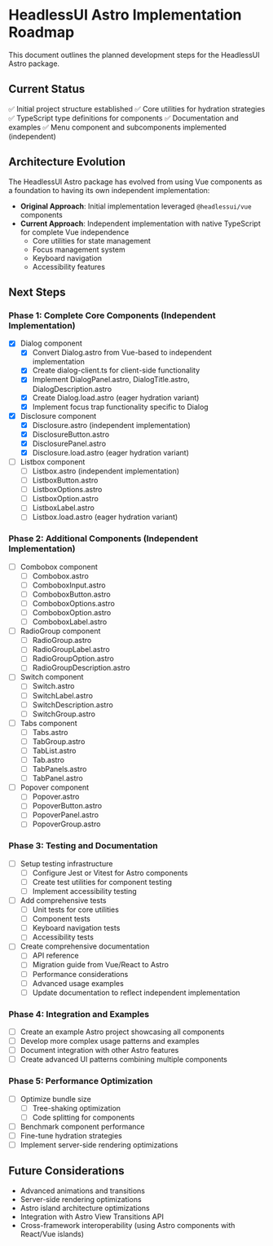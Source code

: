 # HeadlessUI Astro Implementation Roadmap

This document outlines the planned development steps for the HeadlessUI Astro package.

## Current Status

✅ Initial project structure established
✅ Core utilities for hydration strategies
✅ TypeScript type definitions for components
✅ Documentation and examples
✅ Menu component and subcomponents implemented (independent)

## Architecture Evolution

The HeadlessUI Astro package has evolved from using Vue components as a foundation to having its own independent implementation:

- **Original Approach**: Initial implementation leveraged `@headlessui/vue` components
- **Current Approach**: Independent implementation with native TypeScript for complete Vue independence
  - Core utilities for state management
  - Focus management system
  - Keyboard navigation
  - Accessibility features

## Next Steps

### Phase 1: Complete Core Components (Independent Implementation)

- [x] Dialog component
  - [x] Convert Dialog.astro from Vue-based to independent implementation
  - [x] Create dialog-client.ts for client-side functionality
  - [x] Implement DialogPanel.astro, DialogTitle.astro, DialogDescription.astro
  - [x] Create Dialog.load.astro (eager hydration variant)
  - [x] Implement focus trap functionality specific to Dialog

- [x] Disclosure component
  - [x] Disclosure.astro (independent implementation)
  - [x] DisclosureButton.astro
  - [x] DisclosurePanel.astro
  - [x] Disclosure.load.astro (eager hydration variant)

- [ ] Listbox component
  - [ ] Listbox.astro (independent implementation)
  - [ ] ListboxButton.astro
  - [ ] ListboxOptions.astro
  - [ ] ListboxOption.astro
  - [ ] ListboxLabel.astro
  - [ ] Listbox.load.astro (eager hydration variant)

### Phase 2: Additional Components (Independent Implementation)

- [ ] Combobox component
  - [ ] Combobox.astro 
  - [ ] ComboboxInput.astro
  - [ ] ComboboxButton.astro
  - [ ] ComboboxOptions.astro
  - [ ] ComboboxOption.astro
  - [ ] ComboboxLabel.astro

- [ ] RadioGroup component
  - [ ] RadioGroup.astro
  - [ ] RadioGroupLabel.astro
  - [ ] RadioGroupOption.astro
  - [ ] RadioGroupDescription.astro

- [ ] Switch component
  - [ ] Switch.astro
  - [ ] SwitchLabel.astro
  - [ ] SwitchDescription.astro
  - [ ] SwitchGroup.astro

- [ ] Tabs component
  - [ ] Tabs.astro
  - [ ] TabGroup.astro
  - [ ] TabList.astro
  - [ ] Tab.astro
  - [ ] TabPanels.astro
  - [ ] TabPanel.astro

- [ ] Popover component
  - [ ] Popover.astro
  - [ ] PopoverButton.astro
  - [ ] PopoverPanel.astro
  - [ ] PopoverGroup.astro

### Phase 3: Testing and Documentation

- [ ] Setup testing infrastructure
  - [ ] Configure Jest or Vitest for Astro components
  - [ ] Create test utilities for component testing
  - [ ] Implement accessibility testing

- [ ] Add comprehensive tests
  - [ ] Unit tests for core utilities
  - [ ] Component tests
  - [ ] Keyboard navigation tests
  - [ ] Accessibility tests

- [ ] Create comprehensive documentation
  - [ ] API reference
  - [ ] Migration guide from Vue/React to Astro
  - [ ] Performance considerations
  - [ ] Advanced usage examples
  - [ ] Update documentation to reflect independent implementation

### Phase 4: Integration and Examples

- [ ] Create an example Astro project showcasing all components
- [ ] Develop more complex usage patterns and examples
- [ ] Document integration with other Astro features
- [ ] Create advanced UI patterns combining multiple components

### Phase 5: Performance Optimization

- [ ] Optimize bundle size
  - [ ] Tree-shaking optimization
  - [ ] Code splitting for components
- [ ] Benchmark component performance
- [ ] Fine-tune hydration strategies
- [ ] Implement server-side rendering optimizations

## Future Considerations

- Advanced animations and transitions
- Server-side rendering optimizations
- Astro island architecture optimizations
- Integration with Astro View Transitions API
- Cross-framework interoperability (using Astro components with React/Vue islands)
